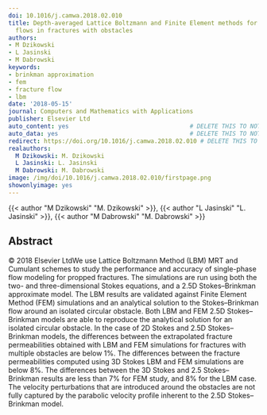 ```yaml
---
doi: 10.1016/j.camwa.2018.02.010
title: Depth-averaged Lattice Boltzmann and Finite Element methods for single-phase
  flows in fractures with obstacles
authors:
- M Dzikowski
- L Jasinski
- M Dabrowski
keywords:
- brinkman approximation
- fem
- fracture flow
- lbm
date: '2018-05-15'
journal: Computers and Mathematics with Applications
publisher: Elsevier Ltd
auto_content: yes                                  # DELETE THIS TO NOT AUTO GENERATE CONTENT
auto_data: yes                                     # DELETE THIS TO NOT AUTO GENERATE METADATA
redirect: https://doi.org/10.1016/j.camwa.2018.02.010 # DELETE THIS TO NOT REDIRECT
realauthors:
  M Dzikowski: M. Dzikowski
  L Jasinski: L. Jasinski
  M Dabrowski: M. Dabrowski
image: /img/doi/10.1016/j.camwa.2018.02.010/firstpage.png
showonlyimage: yes
---
```

{{< author "M Dzikowski" "M. Dzikowski" >}}, {{< author "L Jasinski" "L. Jasinski" >}}, {{< author "M Dabrowski" "M. Dabrowski" >}}

## Abstract
© 2018 Elsevier LtdWe use Lattice Boltzmann Method (LBM) MRT and Cumulant schemes to study the performance and accuracy of single-phase flow modeling for propped fractures. The simulations are run using both the two- and three-dimensional Stokes equations, and a 2.5D Stokes–Brinkman approximate model. The LBM results are validated against Finite Element Method (FEM) simulations and an analytical solution to the Stokes–Brinkman flow around an isolated circular obstacle. Both LBM and FEM 2.5D Stokes–Brinkman models are able to reproduce the analytical solution for an isolated circular obstacle. In the case of 2D Stokes and 2.5D Stokes–Brinkman models, the differences between the extrapolated fracture permeabilities obtained with LBM and FEM simulations for fractures with multiple obstacles are below 1%. The differences between the fracture permeabilities computed using 3D Stokes LBM and FEM simulations are below 8%. The differences between the 3D Stokes and 2.5 Stokes–Brinkman results are less than 7% for FEM study, and 8% for the LBM case. The velocity perturbations that are introduced around the obstacles are not fully captured by the parabolic velocity profile inherent to the 2.5D Stokes–Brinkman model.
